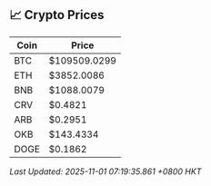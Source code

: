 ## 📈 Crypto Prices

| Coin | Price |
| ---- | ----- |
| BTC | $109509.0299 |
| ETH | $3852.0086 |
| BNB | $1088.0079 |
| CRV | $0.4821 |
| ARB | $0.2951 |
| OKB | $143.4334 |
| DOGE | $0.1862 |

_Last Updated: 2025-11-01 07:19:35.861 +0800 HKT_